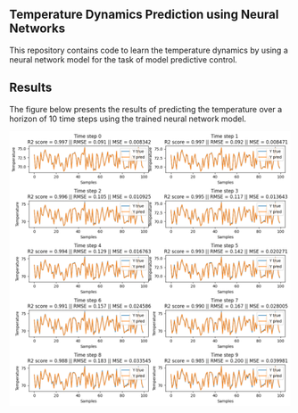 ## Temperature Dynamics Prediction using Neural Networks

This repository contains code to learn the temperature dynamics by using a neural network model for the task of model predictive control.

## Results

The figure below presents the results of predicting the temperature over a horizon of 10 time steps using the trained neural network model.

![Temperature Predictions](figs/prediction.png)
